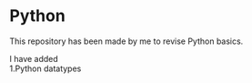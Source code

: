 # Python  
This repository has been made by me to revise Python basics.  

I have added   
1.Python datatypes   
